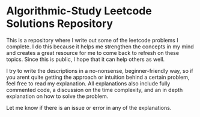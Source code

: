 # Algorithmic-Study Leetcode Solutions Repository
This is a repository where I write out some of the leetcode problems I complete. I do this because it helps me strengthen the concepts in my mind and creates a great resource for me to come back to refresh on these topics. Since this is public, I hope that it can help others as well.

I try to write the descriptions in a no-nonsense, beginner-friendly way, so if you arent quite getting the approach or intuition behind a certain problem, feel free to read my explanation. All explanations also include fully commented code, a discussion on the time complexity, and an in depth explanation on how to solve the problem. 

Let me know if there is an issue or error in any of the explanations.
